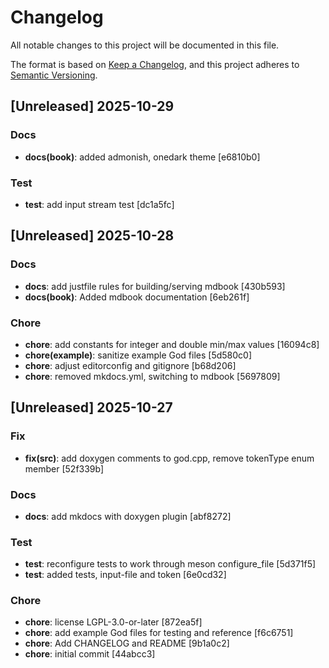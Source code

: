<!--
SPDX-FileCopyrightText: 2025 Will Reed
SPDX-License-Identifier: LGPL-3.0-or-later
-->
# Changelog

All notable changes to this project will be documented in this file.

The format is based on [Keep a Changelog](https://keepachangelog.com/en/1.1.0/),
and this project adheres to [Semantic Versioning](https://semver.org/spec/v2.0.0.html).

## [Unreleased] 2025-10-29

### Docs

- **docs(book)**: added admonish, onedark theme [e6810b0]

### Test

- **test**: add input stream test [dc1a5fc]

## [Unreleased] 2025-10-28

### Docs

- **docs**: add justfile rules for building/serving mdbook [430b593]
- **docs(book)**: Added mdbook documentation [6eb261f]

### Chore

- **chore**: add constants for integer and double min/max values [16094c8]
- **chore(example)**: sanitize example God files [5d580c0]
- **chore**: adjust editorconfig and gitignore [b68d206]
- **chore**: removed mkdocs.yml, switching to mdbook [5697809]

## [Unreleased] 2025-10-27

### Fix

- **fix(src)**: add doxygen comments to god.cpp, remove tokenType enum member [52f339b]

### Docs

- **docs**: add mkdocs with doxygen plugin [abf8272]

### Test

- **test**: reconfigure tests to work through meson configure_file [5d371f5]
- **test**: added tests, input-file and token [6e0cd32]

### Chore

- **chore**: license LGPL-3.0-or-later [872ea5f]
- **chore**: add example God files for testing and reference [f6c6751]
- **chore**: Add CHANGELOG and README [9b1a0c2]
- **chore**: initial commit [44abcc3]
